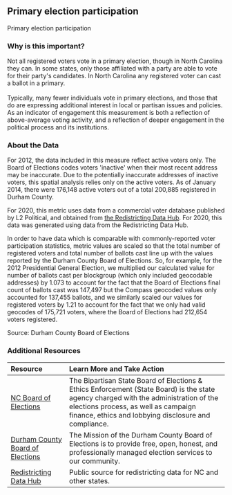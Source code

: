 ## Primary election participation
Primary election participation

### Why is this important?
Not all registered voters vote in a primary election, though in North Carolina they can. In some states, only those affiliated with a party are able to vote for their party's candidates. In North Carolina any registered voter can cast a ballot in a primary. <br><br> Typically, many fewer individuals vote in primary elections, and those that do are expressing additional interest in local or partisan issues and policies. As an indicator of engagement this measurement is both a reflection of above-average voting activity, and a reflection of deeper engagement in the political process and its institutions.

### About the Data
For 2012, the data included in this measure reflect active voters only. The Board of Elections codes voters 'inactive' when their most recent address may be inaccurate. Due to the potentially inaccurate addresses of inactive voters, this spatial analysis relies only on the active voters. As of January 2014, there were 176,148 active voters out of a total 200,885 registered in Durham County. 

For 2020, this metric uses data from a commercial voter database published by L2 Political, and obtained from [the Redistricting Data Hub](https://redistrictingdatahub.org/). For 2020, this data was generated using data from the Redistricting Data Hub.

In order to have data which is comparable with commonly-reported voter participation statistics, metric values are scaled so that the total number of registered voters and total number of ballots cast line up with the values reported by the Durham County Board of Elections. So, for example, for the 2012 Presidential General Election, we multiplied our calculated value for number of ballots cast per blockgroup (which only included geocodable addresses) by 1.073 to account for the fact that the Board of Elections final count of ballots cast was 147,497 but the Compass geocoded values only accounted for 137,455 ballots, and we similarly scaled our values for registered voters by 1.21 to account for the fact that we only had valid geocodes of 175,721 voters, where the Board of Elections had 212,654 voters registered.

Source: Durham County Board of Elections 

### Additional Resources

|Resource | Learn More and Take Action | 
|:--- | :--- |
|[NC Board of Elections](http://ncsbe2.azurewebsites.net/) |  The Bipartisan State Board of Elections & Ethics Enforcement (State Board) is the state agency charged with the administration of the elections process, as well as campaign finance, ethics and lobbying disclosure and compliance.
|[Durham County Board of Elections](http://dconc.gov/government/departments-a-e/board-of-elections)| The Mission of the Durham County Board of Elections is to provide free, open, honest, and professionally managed election services to our community.
|[Redistricting Data Hub](https://redistrictingdatahub.org/)|Public source for redistricting data for NC and other states.|
